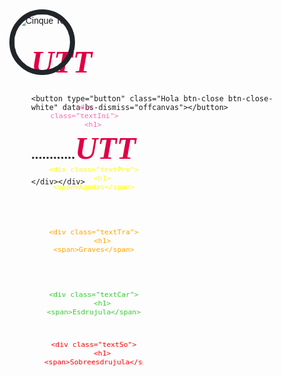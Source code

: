 <style>
  /* Menu */






* {box-sizing: border-box}


/* Style tab links */
.tablink .ButtonPro{
  background-color: #555;
  color: white;
  float: left;
  border: none;
  outline: none;
  cursor: pointer;
  padding: 14px 16px;
  font-size: 17px;
  width: 25%;
}

.tablink .ButtonPro:hover {
  background-color: #777;
}

/* Style the tab content (and add height:100% for full page content) */
.tabcontent {
  color: white;
  display: none;
  padding: 100px 20px;
  height: 100%;
}


#InicioPag {
  background-color: white;
  height: 100%;
}
#ProductoPag{
background: radial-gradient(circle at 100% 107%, #ff89cc 0%, #9cb8ec 30%, #00ffee 60%, #62c2fe 100%);
  height: 530%;

}
#TramitePag {
  background-color: white;
  height: 70%;
}

#CarritoPag {
 background-image: linear-gradient(to right, rgb(255, 174, 0), rgb(204, 0, 255));
    height: 900%;
}



body, html {

  margin: 0;
  font-family: Arial;
}












/* Barra */
/* Menu Barra */
.Menu{
 color: #df0044;
    position: absolute;
top: 20px; left: 1200px;
}


.Icono{
  border-radius: 90%;
    border: 8px #212529 solid;


      position: absolute;
top: 15px; left: 15px;

  }


.Punto{
    color: #212529;
  }


.PapeSub{

      position: absolute;
top: 32px; left: 23px;

  }


.P{

      position: absolute;
top: 30px; left: 140px;

  }










/* Button Menu */
.MenuB {
  width: 150px;
  height: 50px;
  border-radius: 5px;
  border: none;
  transition: all 0.5s ease-in-out;
  font-size: 20px;
  font-family: Verdana, Geneva, Tahoma, sans-serif;
  font-weight: 600;
  display: flex;
  align-items: center;
  background: #df0044;
  color: #f5f5f5; 
    cursor: pointer;
}

.MenuB:hover {
  box-shadow: 0 0 20px 0px #2e2e2e3a;
}

.MenuB .iconMenu {
  position: absolute;
  height: 40px;
  width: 70px;
  display: flex;
  justify-content: center;
  align-items: center;
  transition: all 0.5s;
}

.MenuB .textM {
  transform: translateX(55px);
}

.MenuB:hover .iconMenu {
  width: 175px;
}

.MenuB:hover .textM {
  transition: all 0.5s;
  opacity: 0;
}

.MenuB:focus {
  outline: none;
}

.MenuB:active .iconMenu {
  transform: scale(0.85);
}







/* Botones dentro del menu */

/* Boton Inicio */
.BuIni{

      position: absolute;
top: 150px; left: 65px;

  }




.ButtonIni {
  width: 140px;
  height: 56px;
  overflow: hidden;
  border: none;
  color: hotpink;
  background: none;
  position: relative;
  padding-bottom: 2em;
      cursor: pointer;
}

.ButtonIni > div,.ButtonIni > svg {
  position: absolute;
  width: 100%;
  height: 100%;
  display: flex;
}

.ButtonIni:before {
  content: "";
  position: absolute;
  height: 2px;
  bottom: 0;
  left: 0;
  width: 100%;
  transform: scaleX(0);
  transform-origin: bottom right;
  background: currentColor;
  transition: transform 0.25s ease-out;
}

.ButtonIni:hover:before {
  transform: scaleX(1);
  transform-origin: bottom left;
}

.ButtonIni .cloneIni > *,.ButtonIni .textIni > * {
  opacity: 1;
  font-size: 1.3rem;
  transition: 0.2s;
  margin-left: 4px;
}

.ButtonIni .cloneIni > * {
  transform: translateY(60px);
}

.ButtonIni:hover .cloneIni > * {
  opacity: 1;
  transform: translateY(0px);
  transition: all 0.2s cubic-bezier(0.215, 0.61, 0.355, 1) 0s;
}

.ButtonIni:hover .textIni > * {
  opacity: 1;
  transform: translateY(-60px);
  transition: all 0.2s cubic-bezier(0.215, 0.61, 0.355, 1) 0s;
}

.ButtonIni:hover .cloneIni > :nth-child(1) {
  transition-delay: 0.15s;
}

.ButtonIni:hover .cloneIni > :nth-child(2) {
  transition-delay: 0.2s;
}

.ButtonIni:hover .cloneIni > :nth-child(3) {
  transition-delay: 0.25s;
}

.ButtonIni:hover .cloneIni > :nth-child(4) {
  transition-delay: 0.3s;
}
/* icon style and hover */
.ButtonIni svg {
  width: 20px;
  right: 0;
  top: 50%;
  transform: translateY(-50%) rotate(-90deg);
  transition: 0.2s ease-out;
}

.ButtonIni:hover svg {
  transform: translateY(-50%) rotate(-50deg);
}







/* Boton Producto */
  .BuPro{

      position: absolute;
top: 250px; left: 65px;

  }


.ButtonPro {
  width: 170px;
  height: 56px;
  overflow: hidden;
  border: none;
  color: yellow;
  background: none;
  position: relative;
  padding-bottom: 2em;
      cursor: pointer;
}

.ButtonPro > div,.ButtonPro > svg {
  position: absolute;
  width: 100%;
  height: 100%;
  display: flex;
}

.ButtonPro:before {
  content: "";
  position: absolute;
  height: 2px;
  bottom: 0;
  left: 0;
  width: 100%;
  transform: scaleX(0);
  transform-origin: bottom right;
  background: currentColor;
  transition: transform 0.25s ease-out;
}

.ButtonPro:hover:before {
  transform: scaleX(1);
  transform-origin: bottom left;
}

.ButtonPro .clonePro > *,.ButtonPro .textPro > * {
  opacity: 1;
  font-size: 1.3rem;
  transition: 0.2s;
  margin-left: 4px;
}

.ButtonPro .clonePro > * {
  transform: translateY(60px);
}

.ButtonPro:hover .clonePro > * {
  opacity: 1;
  transform: translateY(0px);
  transition: all 0.2s cubic-bezier(0.215, 0.61, 0.355, 1) 0s;
}

.ButtonPro:hover .textPro > * {
  opacity: 1;
  transform: translateY(-60px);
  transition: all 0.2s cubic-bezier(0.215, 0.61, 0.355, 1) 0s;
}

.ButtonPro:hover .clonePro > :nth-child(1) {
  transition-delay: 0.15s;
}

.ButtonPro:hover .clonePro > :nth-child(2) {
  transition-delay: 0.2s;
}

.ButtonPro:hover .clonePro > :nth-child(3) {
  transition-delay: 0.25s;
}

.ButtonPro:hover .clonePro > :nth-child(4) {
  transition-delay: 0.3s;
}
/* icon style and hover */
.ButtonPro svg {
  width: 20px;
  right: 0;
  top: 50%;
  transform: translateY(-50%) rotate(-90deg);
  transition: 0.2s ease-out;
}

.ButtonPro:hover svg {
  transform: translateY(-50%) rotate(-50deg);
}










/* Boton Tramites */

  .BuTra{

      position: absolute;
top: 350px; left: 65px;

  }



  .ButtonTra {
  width: 170px;
  height: 56px;
  overflow: hidden;
  border: none;
  color: orange;
  background: none;
  position: relative;
  padding-bottom: 2em;
      cursor: pointer;
}

.ButtonTra > div,.ButtonTra > svg {
  position: absolute;
  width: 100%;
  height: 100%;
  display: flex;
}

.ButtonTra:before {
  content: "";
  position: absolute;
  height: 2px;
  bottom: 0;
  left: 0;
  width: 100%;
  transform: scaleX(0);
  transform-origin: bottom right;
  background: currentColor;
  transition: transform 0.25s ease-out;
}

.ButtonTra:hover:before {
  transform: scaleX(1);
  transform-origin: bottom left;
}

.ButtonTra .cloneTra > *,.ButtonTra .textTra > * {
  opacity: 1;
  font-size: 1.3rem;
  transition: 0.2s;
  margin-left: 4px;
}

.ButtonTra .cloneTra > * {
  transform: translateY(60px);
}

.ButtonTra:hover .cloneTra > * {
  opacity: 1;
  transform: translateY(0px);
  transition: all 0.2s cubic-bezier(0.215, 0.61, 0.355, 1) 0s;
}

.ButtonTra:hover .textTra > * {
  opacity: 1;
  transform: translateY(-60px);
  transition: all 0.2s cubic-bezier(0.215, 0.61, 0.355, 1) 0s;
}

.ButtonTra:hover .cloneTra > :nth-child(1) {
  transition-delay: 0.15s;
}

.ButtonTra:hover .cloneTra > :nth-child(2) {
  transition-delay: 0.2s;
}

.ButtonTra:hover .cloneTra > :nth-child(3) {
  transition-delay: 0.25s;
}

.ButtonTra:hover .cloneTra > :nth-child(4) {
  transition-delay: 0.3s;
}
/* icon style and hover */
.ButtonTra svg {
  width: 20px;
  right: 0;
  top: 50%;
  transform: translateY(-50%) rotate(-90deg);
  transition: 0.2s ease-out;
}

.ButtonTra:hover svg {
  transform: translateY(-50%) rotate(-50deg);
}










/* Boton Carrito */


  .BuCar{

      position: absolute;
top: 450px; left: 65px;

  }


  .ButtonCar {
  width: 170px;
  height: 56px;
  overflow: hidden;
  border: none;
  color: limegreen;
  background: none;
  position: relative;
  padding-bottom: 2em;
      cursor: pointer;
}

.ButtonCar > div,.ButtonCar > svg {
  position: absolute;
  width: 100%;
  height: 100%;
  display: flex;
}

.ButtonCar:before {
  content: "";
  position: absolute;
  height: 2px;
  bottom: 0;
  left: 0;
  width: 100%;
  transform: scaleX(0);
  transform-origin: bottom right;
  background: currentColor;
  transition: transform 0.25s ease-out;
}

.ButtonCar:hover:before {
  transform: scaleX(1);
  transform-origin: bottom left;
}

.ButtonCar .cloneCar > *,.ButtonCar .textCar > * {
  opacity: 1;
  font-size: 1.3rem;
  transition: 0.2s;
  margin-left: 4px;
}

.ButtonCar .cloneCar > * {
  transform: translateY(60px);
}

.ButtonCar:hover .cloneCar > * {
  opacity: 1;
  transform: translateY(0px);
  transition: all 0.2s cubic-bezier(0.215, 0.61, 0.355, 1) 0s;
}

.ButtonCar:hover .textCar > * {
  opacity: 1;
  transform: translateY(-60px);
  transition: all 0.2s cubic-bezier(0.215, 0.61, 0.355, 1) 0s;
}

.ButtonCar:hover .cloneCar > :nth-child(1) {
  transition-delay: 0.15s;
}

.ButtonCar:hover .cloneCar > :nth-child(2) {
  transition-delay: 0.2s;
}

.ButtonCar:hover .cloneCar > :nth-child(3) {
  transition-delay: 0.25s;
}

.ButtonCar:hover .cloneCar > :nth-child(4) {
  transition-delay: 0.3s;
}
/* icon style and hover */
.ButtonCar svg {
  width: 20px;
  right: 0;
  top: 50%;
  transform: translateY(-50%) rotate(-90deg);
  transition: 0.2s ease-out;
}

.ButtonCar:hover svg {
  transform: translateY(-50%) rotate(-50deg);
}


















/* Boton sobreesdrujula */


  .BuSobre{

      position: absolute;
top: 530px; left: 65px;

  }


  .ButtonSo {
  width: 170px;
  height: 56px;
  overflow: hidden;
  border: none;
  color: red;
  background: none;
  position: relative;
  padding-bottom: 2em;
      cursor: pointer;
}

.ButtonSo > div,.ButtonSo > svg {
  position: absolute;
  width: 100%;
  height: 100%;
  display: flex;
}

.ButtonSo:before {
  content: "";
  position: absolute;
  height: 2px;
  bottom: 0;
  left: 0;
  width: 100%;
  transform: scaleX(0);
  transform-origin: bottom right;
  background: currentColor;
  transition: transform 0.25s ease-out;
}

.ButtonSo:hover:before {
  transform: scaleX(1);
  transform-origin: bottom left;
}

.ButtonSo .cloneSo > *,.ButtonSo .textSo > * {
  opacity: 1;
  font-size: 1.3rem;
  transition: 0.2s;
  margin-left: 4px;
}

.ButtonSo .cloneSo > * {
  transform: translateY(60px);
}

.ButtonSo:hover .cloneSo > * {
  opacity: 1;
  transform: translateY(0px);
  transition: all 0.2s cubic-bezier(0.215, 0.61, 0.355, 1) 0s;
}

.ButtonSo:hover .textSo > * {
  opacity: 1;
  transform: translateY(-60px);
  transition: all 0.2s cubic-bezier(0.215, 0.61, 0.355, 1) 0s;
}

.ButtonSo:hover .cloneSo > :nth-child(1) {
  transition-delay: 0.15s;
}

.ButtonSo:hover .cloneSo > :nth-child(2) {
  transition-delay: 0.2s;
}

.ButtonSo:hover .cloneSo > :nth-child(3) {
  transition-delay: 0.25s;
}

.ButtonSo:hover .cloneSo > :nth-child(4) {
  transition-delay: 0.3s;
}
/* icon style and hover */
.ButtonSo svg {
  width: 20px;
  right: 0;
  top: 50%;
  transform: translateY(-50%) rotate(-90deg);
  transition: 0.2s ease-out;
}

.ButtonSo:hover svg {
  transform: translateY(-50%) rotate(-50deg);
}












/* Pagina de inicio fondo principal */
.container {
  position: relative;
  font-family: Arial;

}

.text-block {

      position: absolute;
  bottom: 20px;
  right: 150px;
  background-color: black;
  color: white;
  padding-left: 20px;
  padding-right: 20px;
    border-radius: 10%;
}













/* Pagina de inicio abajo del fondo */
.Recep {
  font-family: Arial, Helvetica, sans-serif;
  margin: 0;

}

.Recep {
  box-sizing: border-box;

}



.column21 {
  float: left;
  width: 22.3%;
  margin-bottom: 46px;
  padding: -40 -50px;

}

.card21 {
  box-shadow: 0 24px 48px 0 rgba(0, 0, 0, 0.2);
  margin: 8px;
}

.about-section21 {
  padding: 8px;
  text-align: center;
  background-color: grey;
  color: white;
}

.container21 {
  padding: 10 16px;


}

.container21::after, .row21::after {
  content: "";
  clear: both;
  display: table;

}


@media screen and (max-width: 700px) {
  .column21 {
    width: 500%;
    display: block;


  }
}













.IMG{
  border-radius: 1%;

  }












/* Pagina de inicio Google Maps */
.Recep {
  font-family: Arial, Helvetica, sans-serif;
  margin: 0;

}

.Recep {
  box-sizing: border-box;
}



.column210 {
  float: left;
  width: 97%;
  margin-bottom: 16px;
  padding: 0 0px;

}

.card210 {
  box-shadow: 0 14px 18px 0 rgba(0, 0, 0, 0.2);
  margin: 8px;
}

.about-section210 {
  padding: 50px;
  text-align: center;
  background-color: grey;
  color: white;
}

.container210 {
  padding: 0 16px;
}

.container210::after, .row210::after {
  content: "";
  clear: both;
  display: table;
}


@media screen and (max-width: 950px) {
  .column210 {
    width: 100%;
    display: block;

  }
}





















/* Producto Lapiz 1 Ticonderoga*/

.Lapiz1 {
  overflow: hidden;
  object-fit: cover;
  border-radius: 1rem;
  max-width: 300px;
  background-color: #fff;
  color: #212121;

      float: left;

margin: .3em;
  margin-left: 1em;


}








.image1 {
  height: 15rem;

  
  width: 100%;
  object-fit: cover;
  background-color: rgb(204, 0, 255);
  background-image: linear-gradient(to right, rgb(255, 174, 0), rgb(204, 0, 255));
}

.content1 {
  padding: .5rem;
  text-align: center;
  cursor: pointer;
}

.text-1 {
  font-size: .875rem;
  line-height: 0.25rem;
  font-weight: 600;
  letter-spacing: 0.3em;
  text-transform: uppercase;
}

.text-2 {
  margin-top: 1rem;
  font-weight: 900;
  text-transform: uppercase;
}

.text-2 span:first-child {
  font-size: 2.25rem;
  line-height: 2.5rem;
  font-weight: 900;
}

.text-2 span:last-child {
  margin-top: 0.5rem;
  display: block;
  font-size: 0.875rem;
  line-height: 1.25rem;
}

.action1 {

  margin-top: 1rem;
  display: inline-block;
  width: 100%;
  background-color: rgb(0, 0, 0);
  padding-top: 1rem;
  padding-bottom: 1rem;
  border-radius: 110px;
  font-size: .875rem;
  line-height: 1.25rem;
  font-weight: 200;
  letter-spacing: .1em;
  text-transform: uppercase;
  color: rgba(275, 255, 255, 1);
  text-decoration: none;
}

.date1 {
  margin-top: 1rem;
  font-size: 0.75rem;
  line-height: 1rem;
  font-weight: 500;
  text-transform: uppercase;
  color: rgba(156, 163, 175, 1);
}

















/* Carrito Cescripcion*/
.cardDes {
  overflow: hidden;
  border-radius: 0.5rem;
  max-width: 9000px;
  background-color: white;
  color: black;
    padding: 1rem;
}

/* Producto Lapiz 1 Ticonderoga Carrito*/
.card001 {
  overflow: hidden;
  border-radius: 0.5rem;
  max-width: 9000px;
  background-color: white;
  color: black;
    padding: 0rem;

}


  
  






  /* Buscador de la pagina productos*/

  .input[type=text] {

  background-color: #fff;
  color: #242424;
  padding: .20rem 5.5rem;

  border-radius: 4px;
  outline: none;
  border: none;
  box-shadow: 0px 10px 20px -18px blue;
  border-bottom: 3px solid #0d14e9;

}




  /*  Input Lapiz 7 pesos*/

.input1 {
  cursor: pointer;
}

.input1 input {
  display: none;
}

.input1 svg {
  overflow: visible;
}

.path {
  fill: none;
  stroke: hotpink;
  stroke-width: 6;
  stroke-linecap: round;
  stroke-linejoin: round;
  transition: stroke-dasharray 0.5s ease, stroke-dashoffset 0.5s ease;
  stroke-dasharray: 241 9999999;
  stroke-dashoffset: 0;
}

.input1 input:checked ~ svg .path {
  stroke-dasharray: 70.5096664428711 9999999;
  stroke-dashoffset: -262.2723388671875;
}





  /*  Borrar1*/

  .Borrar1 {
  width: 50px;
  height: 50px;
  border-radius: 50%;
  background-color: rgb(20, 20, 20);
  border: none;
  font-weight: 600;
  display: flex;
  align-items: center;
  justify-content: center;
  box-shadow: 0px 0px 20px rgba(0, 0, 0, 0.164);
  cursor: pointer;
  transition-duration: .3s;
  overflow: hidden;
  position: relative;
}

.svgIcon {
  width: 12px;
  transition-duration: .3s;
}

.svgIcon path {
  fill: white;
}

.Borrar1:hover {
  transition-duration: .3s;
  background-color: rgb(255, 69, 69);
  align-items: center;
}















/* Tramites*/


.cardTra {
  overflow: hidden;
  border-radius: 0.5rem;
      border: 5px black solid;
  max-width: 9000px;
  background-color: limegreen;
  color: limegreen;
    padding: 2rem;
}


.TexC {

  color: white;

}






.cardTra2 {
  overflow: hidden;
  border-radius: 0.5rem;
      border: 5px black solid;
  max-width: 9000px;
  background-color: orangered;
  color: orangered;
    padding: 2rem;
}


.TexR2 {

  color: white;

}














/* Pagina tramites */
.Tra {
  color: white;
  display: none;
  padding: 100px 20px;
  height: 100%;
}




/* Menu */






/* Pagina tramites */
#Curp {background-color: green;
    height: 250%;
      font-family: Arial;
        border-radius: 2%;

}

#Rfc {background-color: #16C0CD;
    height: 250%;
      font-family: Arial;
        border-radius: 2%;
}


#Acta {background-color: #C83636;
    height: 200%;
      font-family: Arial;
        border-radius: 2%;
}



/* Mbutton Curp */
.ir1 {
 padding: 15px 25px;
 border: unset;
 border-radius: 15px;
 color: #212121;
 z-index: 1;
 background: white;
 position: relative;
 font-weight: 1000;
 font-size: 17px;
 -webkit-box-shadow: 4px 8px 19px -3px rgba(0,0,0,0.27);
 box-shadow: 4px 8px 19px -3px rgba(0,0,0,0.27);
 transition: all 250ms;
 overflow: hidden;
  cursor: pointer;
}

.ir1::before {
 content: "";
 position: absolute;
 top: 0;
 left: 0;
 height: 100%;
 width: 0;
 border-radius: 15px;
 background-color: green;
 z-index: -1;
 -webkit-box-shadow: 4px 8px 19px -3px rgba(0,0,0,0.27);
 box-shadow: 4px 8px 19px -3px rgba(0,0,0,0.27);
 transition: all 250ms
}

.ir1:hover {
 color: #e8e8e8;
}

.ir1:hover::before {
 width: 100%;
}




/* button rfc*/
.ir2 {
 padding: 15px 25px;
 border: unset;
 border-radius: 15px;
 color: #212121;
 z-index: 1;
 background: white;
 position: relative;
 font-weight: 1000;
 font-size: 17px;
 -webkit-box-shadow: 4px 8px 19px -3px rgba(0,0,0,0.27);
 box-shadow: 4px 8px 19px -3px rgba(0,0,0,0.27);
 transition: all 250ms;
 overflow: hidden;
  cursor: pointer;
}

.ir2::before {
 content: "";
 position: absolute;
 top: 0;
 left: 0;
 height: 100%;
 width: 0;
 border-radius: 15px;
 background-color: blue;
 z-index: -1;
 -webkit-box-shadow: 4px 8px 19px -3px rgba(0,0,0,0.27);
 box-shadow: 4px 8px 19px -3px rgba(0,0,0,0.27);
 transition: all 250ms
}

.ir2:hover {
 color: #e8e8e8;
}

.ir2:hover::before {
 width: 100%;
}




/* Button acta de nacimiento */
.ir3 {
 padding: 15px 25px;
 border: unset;
 border-radius: 15px;
 color: #212121;
 z-index: 1;
 background: white;
 position: relative;
 font-weight: 1000;
 font-size: 17px;
 -webkit-box-shadow: 4px 8px 19px -3px rgba(0,0,0,0.27);
 box-shadow: 4px 8px 19px -3px rgba(0,0,0,0.27);
 transition: all 250ms;
 overflow: hidden;
  cursor: pointer;
}

.ir3::before {
 content: "";
 position: absolute;
 top: 0;
 left: 0;
 height: 100%;
 width: 0;
 border-radius: 15px;
 background-color: darkred;
 z-index: -1;
 -webkit-box-shadow: 4px 8px 19px -3px rgba(0,0,0,0.27);
 box-shadow: 4px 8px 19px -3px rgba(0,0,0,0.27);
 transition: all 250ms
}

.ir3:hover {
 color: #e8e8e8;
}

.ir3:hover::before {
 width: 100%;
}






/* Tramites pagina CURP*/


.CNombre {
  --input-focus: #2d8cf0;
  --font-color: #323232;
  --font-color-sub: #666;
  --bg-color: #fff;
  --main-color: #323232;
  width: 200px;
  height: 40px;
  border-radius: 5px;
  border: 2px solid var(--main-color);
  background-color: var(--bg-color);
  box-shadow: 4px 4px var(--main-color);
  font-size: 15px;
  font-weight: 600;
  color: var(--font-color);
  padding: 5px 10px;
  outline: none;
}

.CNombre::placeholder {
  color: var(--font-color-sub);
  opacity: 0.8;
}

.CNombre:focus {
  border: 2px solid var(--input-focus);
}






.Gobierno{
  border-radius: 10%;



      position: absolute;
top: 250px; left: 1170px;

  }








/* Pagar Tramites Curp*/

.PagarCurp {
 padding: 15px 25px;
 border: unset;
 border-radius: 15px;
 color: #212121;
 z-index: 1;
 background: #e8e8e8;
 position: relative;
 font-weight: 1000;
 font-size: 17px;
 -webkit-box-shadow: 4px 8px 19px -3px rgba(0,0,0,0.27);
 box-shadow: 4px 8px 19px -3px rgba(0,0,0,0.27);
 transition: all 250ms;
 overflow: hidden;
   cursor: pointer;
}

.PagarCurp::before {
 content: "";
 position: absolute;
 top: 0;
 left: 0;
 height: 100%;
 width: 0;
 border-radius: 15px;
 background-color: #212121;
 z-index: -1;
 -webkit-box-shadow: 4px 8px 19px -3px rgba(0,0,0,0.27);
 box-shadow: 4px 8px 19px -3px rgba(0,0,0,0.27);
 transition: all 250ms
}

.PagarCurp:hover {
 color: #e8e8e8;
}

.PagarCurp:hover::before {
 width: 100%;
}




/* Tabla de la pagina producto inferior*/
.cardDesP {
  overflow: hidden;
  border-radius: 0.5rem;
  max-width: 500px;
  background-color: hotpink;

    padding: 1rem;
}

/* Lo borre por accidente*/

.cardDesP2 {
  overflow: hidden;
  border-radius: 0.5rem;
    border: 2px hotpink solid;

  max-width: 9000px;
  background-color: white;
  color: black;
    padding: 1rem;
}



/* PagInicio Califica la pagina*/

.calif {

  padding: 1rem;
  background-color: #fff;
  max-width: 1020px;
  border-radius: 20px;
  box-shadow: 10px 10px #323232;
  border: 3px solid #323232;
     
}




.rating:not(:checked) > input {

  position: absolute;
  appearance: none;


}

.rating:not(:checked) > label {

  float: right;
  cursor: pointer;
  font-size: 30px;
  color: #666;

}

.rating:not(:checked) > label:before {

  content: '★';

}

.rating > input:checked + label:hover,
.rating > input:checked + label:hover ~ label,
.rating > input:checked ~ label:hover,
.rating > input:checked ~ label:hover ~ label,
.rating > label:hover ~ input:checked ~ label {
  color: #e58e09;


}

.rating:not(:checked) > label:hover,
.rating:not(:checked) > label:hover ~ label {
  color: #ff9e0b;

}

.rating > input:checked ~ label {
  color: #ffa723;

}








.social-links,.flex-center {
  display: flex;
  justify-content: center;
  align-items: center;
}

.social-btn {
  cursor: pointer;
  height: 50px;
  width: 50px;
  font-family: 'Titillium Web', sans-serif;
  color: #333;
  border-radius: 10px;
  box-shadow: 0px 10px 10px rgba(0,0,0,0.1);
  background: white;
  margin: 5px;
  transition: 0.3s;
  justify-content: center;
}

.social-btn svg {
  height: 24px;
  width: 24px;
}

.social-btn span {
  width: 0px;
  overflow: hidden;
  transition: 0.3s;
  text-align: center;
  margin-left: 5px;
}

.social-btn:hover {
  width: 300px;
  border-radius: 5px;
}

.social-btn:hover span {
  padding: 2px;
  width: 260px;
}

#Facebook svg {
  fill: #3b5999;
}

#Gmail svg {
  fill: #dd4b39;
}

#Wassap {
  fill: #00ff00;
}












  /* Pagina productos  */


.Prod {
  /* color used to softly clip top and bottom of the .words container */
--bg-color:white;
  background-color: var(--bg-color);
  padding: -20rem -5rem;
  border-radius: 1.25rem;
}
.loader {
  color: rgb(124, 124, 124);
  font-family: "Poppins", sans-serif;
  font-weight: 500;
  font-size: 25px;
  -webkit-box-sizing: content-box;
  box-sizing: content-box;
  height: 50px;
  padding: 10px 10px;
  display: -webkit-box;
  display: -ms-flexbox;
  display: flex;
  border-radius: 8px;
}

.words {
  overflow: hidden;
  position: relative;
}
.words::after {
  content: "";
  position: absolute;
  inset: 8;
  background: linear-gradient(
    var(--bg-color) 5%,
    transparent 20%,
    transparent 70%,
    var(--bg-color) 90%
  );
  z-index: 100;
}

.word {
  display: block;
  height: 100%;
  padding-left: 8px;

  animation: spin_4991 10s infinite;
}

@keyframes spin_4991 {
  15% {
    -webkit-transform: translateY(-102%);
    transform: translateY(-102%);
  }

  25% {
    -webkit-transform: translateY(-100%);
    transform: translateY(-100%);
  }

  35% {
    -webkit-transform: translateY(-202%);
    transform: translateY(-202%);
  }

  50% {
    -webkit-transform: translateY(-200%);
    transform: translateY(-200%);
  }

  60% {
    -webkit-transform: translateY(-302%);
    transform: translateY(-302%);
  }

  75% {
    -webkit-transform: translateY(-300%);
    transform: translateY(-300%);
  }

  85% {
    -webkit-transform: translateY(-402%);
    transform: translateY(-402%);
  }



  100% {
    -webkit-transform: translateY(-400%);
    transform: translateY(-400%);
  }
}




  /* Pagina carrito Input cantidad  */

  .inputCan {
  max-width: 190px;
  height: 44px;
  background-color: #05060f0a;
  border-radius: .5rem;
  padding: 0 1rem;
  border: 2px solid transparent;
  font-size: 1rem;
  transition: border-color .3s cubic-bezier(.25,.01,.25,1) 0s, color .3s cubic-bezier(.25,.01,.25,1) 0s,background .2s cubic-bezier(.25,.01,.25,1) 0s;
}


  /* Pagina carrito bUTTON Pagar  */

  .cartBtn {

  width: 155px;
  height: 50px;
  border: none;
  border-radius: 0px;
  display: flex;
  align-items: center;
  justify-content: center;
  gap: 7px;
  color: white;
  font-weight: 500;
  position: relative;
  background-color: rgb(29, 29, 29);
  box-shadow: 0 20px 30px -7px rgba(27, 27, 27, 0.219);
  transition: all 0.3s ease-in-out;
  cursor: pointer;
  overflow: hidden;
}

.cart {
  z-index: 2;
}

.cartBtn:active {
  transform: scale(0.96);
}

.product {
  position: absolute;
  width: 12px;
  border-radius: 3px;
  content: "";
  left: 50px;
  bottom: 23px;
  opacity: 0;
  z-index: 1;
  fill: rgb(211, 211, 211);
}

.cartBtn:hover .product {
  animation: slide-in-top 1.2s cubic-bezier(0.250, 0.460, 0.450, 0.940) both;
}

@keyframes slide-in-top {
  0% {
    transform: translateY(-30px);
    opacity: 1;
  }

  100% {
    transform: translateY(0) rotate(-90deg);
    opacity: 1;
  }
}

.cartBtn:hover .cart {
  animation: slide-in-left 1s cubic-bezier(0.250, 0.460, 0.450, 0.940) both;
}

@keyframes slide-in-left {
  0% {
    transform: translateX(-10px);
    opacity: 0;
  }

  100% {
    transform: translateX(0);
    opacity: 1;
  }
}






  /* Pagina carrito INPUT pagar   */

  .input-container {
  position: relative;
  margin: 20px;
}

label {
  display: block;
  margin-bottom: 5px;
  color: #333;
}

.input[type="text"] {
  padding: 10px;
  font-size: 16px;
  border: none;
  border-radius: 4px;
  background-color: #f1f1f1;
  color: #333;
  width: 300px;
  outline: none;
}

.underline {
  position: absolute;
  bottom: 0;
  left: 0;
  width: 0;
  height: 1px;
  background-color: #4158D0;
  background-image: linear-gradient(43deg, #4158D0 0%, #C850C0 10%, #FFCC70 100%);
  transition: width 0.3s;
}

.input[type="text"]:focus + .underline {
  width: 47%;
}

@keyframes floating-label {
  0% {
    transform: translateY(0);
    opacity: 1;
  }

  100% {
    transform: translateY(-25px);
    opacity: 0;
  }
}

.input[type="text"]:placeholder-shown + label {
  position: absolute;
  top: 50%;
  left: 10px;
  transform: translateY(-50%);
  font-size: 14px;
  color: #777;
  pointer-events: none;
  transition: transform 0.3s, font-size 0.3s, color 0.3s;
}

.input[type="text"]:focus:not(:placeholder-shown) + label {
  transform: translateY(-25px);
  font-size: 12px;
  background-color: #4158D0;
  background-image: linear-gradient(43deg, #4158D0 0%, #C850C0 46%, #FFCC70 100%);
  animation: floating-label 0.3s forwards;
}







  /* Pagina carrito INPUT Number   */
label {
  display: block;
  margin-bottom: 5px;
  color: #333;
}

.input[type="number"] {
  padding: 10px;
  font-size: 16px;
  border: none;
  border-radius: 4px;
  background-color: #f1f1f1;
  color: #333;
  width: 300px;
  outline: none;
}

.underline {
  position: absolute;
  bottom: 0;
  left: 0;
  width: 0;
  height: 1px;
  background-color: #4158D0;
  background-image: linear-gradient(43deg, #4158D0 0%, #C850C0 10%, #FFCC70 100%);
  transition: width 0.3s;
}

.input[type="number"]:focus + .underline {
  width: 47%;
}

@keyframes floating-label {
  0% {
    transform: translateY(0);
    opacity: 1;
  }

  100% {
    transform: translateY(-25px);
    opacity: 0;
  }
}

.input[type="number"]:placeholder-shown + label {
  position: absolute;
  top: 50%;
  left: 10px;
  transform: translateY(-50%);
  font-size: 14px;
  color: #777;
  pointer-events: none;
  transition: transform 0.3s, font-size 0.3s, color 0.3s;
}

.input[type="number"]:focus:not(:placeholder-shown) + label {
  transform: translateY(-25px);
  font-size: 12px;
  background-color: #4158D0;
  background-image: linear-gradient(43deg, #4158D0 0%, #C850C0 46%, #FFCC70 100%);
  animation: floating-label 0.3s forwards;
}






  /* Pagina carrito INPUT tel   */
label {
  display: block;
  margin-bottom: 5px;
  color: #333;
}

.input[type="tel"] {
  padding: 10px;
  font-size: 16px;
  border: none;
  border-radius: 4px;
  background-color: #f1f1f1;
  color: #333;
  width: 300px;
  outline: none;
}

.underline {
  position: absolute;
  bottom: 0;
  left: 0;
  width: 0;
  height: 1px;
  background-color: #4158D0;
  background-image: linear-gradient(43deg, #4158D0 0%, #C850C0 10%, #FFCC70 100%);
  transition: width 0.3s;
}

.input[type="tel"]:focus + .underline {
  width: 47%;
}

@keyframes floating-label {
  0% {
    transform: translateY(0);
    opacity: 1;
  }

  100% {
    transform: translateY(-25px);
    opacity: 0;
  }
}

.input[type="tel"]:placeholder-shown + label {
  position: absolute;
  top: 50%;
  left: 10px;
  transform: translateY(-50%);
  font-size: 14px;
  color: #777;
  pointer-events: none;
  transition: transform 0.3s, font-size 0.3s, color 0.3s;
}

.input[type="tel"]:focus:not(:placeholder-shown) + label {
  transform: translateY(-25px);
  font-size: 12px;
  background-color: #4158D0;
  background-image: linear-gradient(43deg, #4158D0 0%, #C850C0 46%, #FFCC70 100%);
  animation: floating-label 0.3s forwards;
}




  /* Pagina carrito INPUT email   */
label {
  display: block;
  margin-bottom: 5px;
  color: #333;
}

.input[type="email"] {
  padding: 10px;
  font-size: 16px;
  border: none;
  border-radius: 4px;
  background-color: #f1f1f1;
  color: #333;
  width: 300px;
  outline: none;
}

.underline {
  position: absolute;
  bottom: 0;
  left: 0;
  width: 0;
  height: 1px;
  background-color: #4158D0;
  background-image: linear-gradient(43deg, #4158D0 0%, #C850C0 10%, #FFCC70 100%);
  transition: width 0.3s;
}

.input[type="email"]:focus + .underline {
  width: 47%;
}

@keyframes floating-label {
  0% {
    transform: translateY(0);
    opacity: 1;
  }

  100% {
    transform: translateY(-25px);
    opacity: 0;
  }
}

.input[type="email"]:placeholder-shown + label {
  position: absolute;
  top: 50%;
  left: 10px;
  transform: translateY(-50%);
  font-size: 14px;
  color: #777;
  pointer-events: none;
  transition: transform 0.3s, font-size 0.3s, color 0.3s;
}

.input[type="email"]:focus:not(:placeholder-shown) + label {
  transform: translateY(-25px);
  font-size: 12px;
  background-color: #4158D0;
  background-image: linear-gradient(43deg, #4158D0 0%, #C850C0 46%, #FFCC70 100%);
  animation: floating-label 0.3s forwards;
}


















  /* Pagina inicio comentario  */
label {
  display: block;
  margin-bottom: 5px;
  color: #333;
}
.input2[type="text"] {
  padding: 10px;
  font-size: 16px;
  border: none;
  border-radius: 4px;
  background-color: #f1f1f1;
  color: #333;
  width: 800px;
  outline: none;
}

.underline2 {
  position: absolute;
  bottom: 0;
  left: 0;
  width: 0;
  height: 1px;
  background-color: #4158D0;
  background-image: linear-gradient(63deg, #4158D0 0%, #C850C0 50%, #FFCC70 100%);
  transition: width 0.3s;
}

.input2[type="text"]:focus + .underline2 {
  width: 97%;
}

@keyframes floating-label {
  0% {
    transform: translateY(0);
    opacity: 1;
  }

  100% {
    transform: translateY(-25px);
    opacity: 0;
  }
}

.input2[type="text"]:placeholder-shown + label {
  position: absolute;
  top: 50%;
  left: 10px;
  transform: translateY(-50%);
  font-size: 14px;
  color: #777;
  pointer-events: none;
  transition: transform 0.3s, font-size 0.3s, color 0.3s;
}

.input2[type="text"]:focus:not(:placeholder-shown) + label {
  transform: translateY(-25px);
  font-size: 12px;
  background-color: #4158D0;
  background-image: linear-gradient(43deg, #4158D0 0%, #C850C0 46%, #FFCC70 100%);
  animation: floating-label 0.3s forwards;
}











.comen {

  width: 1500px;
  height: 300px;

  padding: 1rem;
  background: white;
  max-width: 1340px;
  border-radius: 10px;
  box-shadow: 10px 10px #323232;
  border: 3px solid #323232;
}




.ReglasOrtograficas {
    color: #df0044;
        font-family: 'Montserrat';font-size: 50px;


  font-style: italic;
}


.ReglasOrtograficas2 {
    color: #df0044;
        font-family: 'Montserrat';


  font-style: italic;
}





/* Tabla  */

.AutoIn {
  overflow: hidden;
  border-radius: 0.5rem;
  max-width: 300px;
  background-color: #fff;
  color: #212121;
}

.image {
  height: 8rem;
  width: 100%;
  object-fit: cover;
  background-color: rgb(204, 0, 255);
  background-image: linear-gradient(to right, rgb(255, 174, 0), rgb(204, 0, 255));
}

.content {
  padding: 1rem;
  text-align: center;
}



.action {
  margin-top: 1rem;
  display: inline-block;
  width: 100%;
  background-color: rgb(0, 0, 0);
  padding-top: 1rem;
  padding-bottom: 1rem;
  border-radius: 4px;
  font-size: 0.875rem;
  line-height: 1.25rem;
  font-weight: 700;
  letter-spacing: 0.1em;
  text-transform: uppercase;
  color: rgba(255, 255, 255, 1);
  text-decoration: none;
}


/* Tabla  */

.LapizIn {
  overflow: hidden;
  border-radius: 0.5rem;
  max-width: 300px;
  background-color: #fff;
  color: #212121;
}

.image {
  height: 8rem;
  width: 100%;
  object-fit: cover;
  background-color: rgb(204, 0, 255);
  background-image: linear-gradient(to right, rgb(255, 174, 0), rgb(204, 0, 255));
}

.content {
  padding: 1rem;
  text-align: center;
}



.action {
  margin-top: 1rem;
  display: inline-block;
  width: 100%;
  background-color: rgb(0, 0, 0);
  padding-top: 1rem;
  padding-bottom: 1rem;
  border-radius: 4px;
  font-size: 0.875rem;
  line-height: 1.25rem;
  font-weight: 700;
  letter-spacing: 0.1em;
  text-transform: uppercase;
  color: rgba(255, 255, 255, 1);
  text-decoration: none;
}

/* Tabla  */



.AguilaIn {
  overflow: hidden;
  border-radius: 0.5rem;
  max-width: 300px;
  background-color: #fff;
  color: #212121;
}

.image {
  height: 8rem;
  width: 100%;
  object-fit: cover;
  background-color: rgb(204, 0, 255);
  background-image: linear-gradient(to right, rgb(255, 174, 0), rgb(204, 0, 255));
}

.content {
  padding: 1rem;
  text-align: center;
}



.action {
  margin-top: 1rem;
  display: inline-block;
  width: 100%;
  background-color: rgb(0, 0, 0);
  padding-top: 1rem;
  padding-bottom: 1rem;
  border-radius: 4px;
  font-size: 0.875rem;
  line-height: 1.25rem;
  font-weight: 700;
  letter-spacing: 0.1em;
  text-transform: uppercase;
  color: rgba(255, 255, 255, 1);
  text-decoration: none;
}


/* Tabla  */

/* From Uiverse.io by Yaya12085 */ 
.LeerIn {
  overflow: hidden;
  border-radius: 0.5rem;
  max-width: 300px;
  background-color: #fff;
  color: #212121;
}

.image {
  height: 8rem;
  width: 100%;
  object-fit: cover;
  background-color: rgb(204, 0, 255);
  background-image: linear-gradient(to right, rgb(255, 174, 0), rgb(204, 0, 255));
}

.content {
  padding: 1rem;
  text-align: center;
}



.action {
  margin-top: 1rem;
  display: inline-block;
  width: 100%;
  background-color: rgb(0, 0, 0);
  padding-top: 1rem;
  padding-bottom: 1rem;
  border-radius: 4px;
  font-size: 0.875rem;
  line-height: 1.25rem;
  font-weight: 700;
  letter-spacing: 0.1em;
  text-transform: uppercase;
  color: rgba(255, 255, 255, 1);
  text-decoration: none;
}




.TitAgu {
    color: Black;
        font-family: 'Montserrat';font-size: 70px;


  font-style: italic;
}

.InfAgu {
    color: Black;
        font-family: 'Montserrat';font-size: 30px;


  font-style: italic;
}


.EjeAgu {
    color: Black;
        font-family: 'Montserrat';font-size: 30px;

  text-indent: 50px;
  font-style: italic;
}















   .TitAgu {
   color: white;
        font-family: 'Montserrat';font-size: 50px;

  
  font-style: italic;
}
   .InfGra {
   color: white;
        font-family: 'Montserrat';font-size: 30px;


  font-style: italic;
}

   .EjemGra {
   color: White;
        font-family: 'Montserrat';font-size: 30px;

  text-indent: 50px;
  font-style: italic;
}



.PagGra{
  background-color: #030500;

}









.text-2 {
  margin-top: 1rem;
  font-weight: 900;
  text-transform: uppercase;
}

.text-2 span:first-child {
  font-size: 2.25rem;
  line-height: 2.5rem;
  font-weight: 900;
}

.text-2 span:last-child {
  margin-top: 0.5rem;
  display: block;
  font-size: 0.875rem;
  line-height: 1.25rem;
}


.mark1 { 
  background-color: yellow;
  color: black;
}


.PagEs { 
  background-color: #de0e56 ;
}


   .InIn {
   color: #df0044;
        font-family: 'Montserrat';font-size: 20px;

  text-indent: 50px;
  font-style: italic;
}





/* From Uiverse.io by Mike11jr */ 
.Inte {
 width: 330px;
 height: 50px;
 font-size: 1.1em;
 cursor: pointer;
 background-color: black;
 color: #fff;
 border: none;
 border-radius: 5px;
 transition: all .4s;
}

.Inte:hover {
 border-radius: 5px;
 transform: translateY(-10px);
 box-shadow: 0 7px 0 -2px #f85959,
  0 15px 0 -4px #39a2db,
  0 16px 10px -3px #39a2db;
}

.Inte:active {
 transition: all 0.2s;
 transform: translateY(-5px);
 box-shadow: 0 2px 0 -2px red,
  0 8px 0 -4px #39a2db,
  0 12px 10px -3px #39a2db;
}
  </style>
<div id="Integrantes" class="tabcontent">
  <br>
  <br>

<center><h1><FONT class="TitAgu">Integrantes del equipo 1</FONT></h1></center>
<br>
<center>
<table>

  <tbody id="myTable">
  <tr>





<td>


<!DOCTYPE html>
<html>
<head>
<link rel="stylesheet" href="https://cdnjs.cloudflare.com/ajax/libs/font-awesome/4.7.0/css/font-awesome.min.css">
<style>
.cardinal {
  box-shadow: 0 4px 8px 0 rgba(0, 0, 0, 0.2);
  max-width: 300px;
  margin: auto;
  text-align: center;
  font-family: arial;
}

.titlePro {
  color: grey;
  font-size: 18px;
}

.Con {
  border: none;
  outline: 0;
  display: inline-block;
  padding: 8px;
  color: white;
  background-color: #000;
  text-align: center;
  cursor: pointer;
  width: 100%;
  font-size: 18px;
}

a {
  text-decoration: none;
  font-size: 22px;
  color: black;
}

button:hover, a:hover {
  opacity: 0.7;
}
</style>
</head>
<body>

<div class="cardinal">
  <img src="https://i.pinimg.com/736x/e2/a8/00/e2a8006cdf31b9fd5d41fee67cdfbc80.jpg" alt="John" style="width:100%">
   <FONT COLOR="black"><h1>Casango</h1></FONT>
  <p class="titlePro">Programador</p>
  <p class="titlePro">Ing. Manufactura Aeronautica</p>
  <FONT COLOR="black"><p>UTT</p></FONT>
  <p><button class="Con">664-200-8313</button></p>
</div>

</body>
</html>



</td>






<td>


<!DOCTYPE html>
<html>
<head>
<link rel="stylesheet" href="https://cdnjs.cloudflare.com/ajax/libs/font-awesome/4.7.0/css/font-awesome.min.css">
<style>
.cardinal {
  box-shadow: 0 4px 8px 0 rgba(0, 0, 0, 0.2);
  max-width: 300px;
  margin: auto;
  text-align: center;
  font-family: arial;
}

.titlePro {
  color: grey;
  font-size: 18px;
}

.Con {
  border: none;
  outline: 0;
  display: inline-block;
  padding: 8px;
  color: white;
  background-color: #000;
  text-align: center;
  cursor: pointer;
  width: 100%;
  font-size: 18px;
}

a {
  text-decoration: none;
  font-size: 22px;
  color: black;
}

button:hover, a:hover {
  opacity: 0.7;
}
</style>
</head>
<body>

<div class="cardinal">
  <img src="https://i.pinimg.com/736x/39/dc/c8/39dcc85b4e5dbbb187c715e9fbe8dfb9.jpg" alt="John" style="width:100%">
   <FONT COLOR="black"><h1>Jesus</h1></FONT>
     <p class="titlePro">Programador</p>
  <p class="titlePro">Ing. Manufactura Aeronautica</p>
  <FONT COLOR="black"><p>UTT</p></FONT>

  <p><button class="Con">663-300-0663</button></p>
</div>

</body>
</html>



</td>



<td>


<!DOCTYPE html>
<html>
<head>
<link rel="stylesheet" href="https://cdnjs.cloudflare.com/ajax/libs/font-awesome/4.7.0/css/font-awesome.min.css">
<style>
.cardinal {
  box-shadow: 0 4px 8px 0 rgba(0, 0, 0, 0.2);
  max-width: 300px;
  margin: auto;
  text-align: center;
  font-family: arial;
}

.titlePro {
  color: grey;
  font-size: 18px;
}

.Con {
  border: none;
  outline: 0;
  display: inline-block;
  padding: 8px;
  color: white;
  background-color: #000;
  text-align: center;
  cursor: pointer;
  width: 100%;
  font-size: 18px;
}

a {
  text-decoration: none;
  font-size: 22px;
  color: black;
}

button:hover, a:hover {
  opacity: 0.7;
}
</style>
</head>
<body>

<div class="cardinal">
  <img src="https://i.pinimg.com/736x/58/94/9a/58949a0ea74d57d5bd5c7f1257b9f21b.jpg" alt="John" style="width:100%">
   <FONT COLOR="black"><h1>Emmanuel</h1></FONT>
     <p class="titlePro">Programador</p>
  <p class="titlePro">Ing. Manufactura Aeronautica</p>

  <FONT COLOR="black"><p>UTT</p></FONT>
  <p><button class="Con">663-300-0663</button></p>
</div>

</body>
</html>



</td>




<td>


<!DOCTYPE html>
<html>
<head>
<link rel="stylesheet" href="https://cdnjs.cloudflare.com/ajax/libs/font-awesome/4.7.0/css/font-awesome.min.css">
<style>
.cardinal {
  box-shadow: 0 4px 8px 0 rgba(0, 0, 0, 0.2);
  max-width: 300px;
  margin: auto;
  text-align: center;
  font-family: arial;
}

.titlePro {
  color: grey;
  font-size: 18px;
}

.Con {
  border: none;
  outline: 0;
  display: inline-block;
  padding: 8px;
  color: white;
  background-color: #000;
  text-align: center;
  cursor: pointer;
  width: 100%;
  font-size: 18px;
}

a {
  text-decoration: none;
  font-size: 22px;
  color: black;
}

button:hover, a:hover {
  opacity: 0.7;
}
</style>
</head>
<body>

<div class="cardinal">
  <img src="https://i.pinimg.com/736x/ac/38/0b/ac380b779fee182cb1a5e5c59bdb2768.jpg" alt="John" style="width:100%">
   <FONT COLOR="black"><h1>Nacho</h1></FONT>
     <p class="titlePro">Programador</p>
  <p class="titlePro">Ing. Manufactura Aeronautica</p>
  <FONT COLOR="black"><p>UTT</p></FONT>
 
  <p><button class="Con">664-445-9228</button></p>
</div>

</body>
</html>



</td>




</tr>
</tbody>
</table>
</center>









</div>











<div id="SobreEsdrujula" class="tabcontent">
<div class="PagEs">















<br>
<center><h1><FONT class="TitAgu">Sobreesdrujula</FONT></h1></center>
<br>
<br>
<center><h3 class="InfAgu"> Son aquellas cuya sílaba tónica está antes de la
antepenúltima y se tildan siempre.
</h3></center>

<center><h3 class="InfAgu"> Cada sílaba representa un sonido específico compuesto por una o varias vocales y una o más consonantes. Por ejemplo, la palabra “fríamente” se compone de “frí-”, “a-”, “men-” y “-te”.
</h3></center>

<br>
<h2 class="EjeAgu">Ejemplos de sobreesdrujula:</h2>

<br>
<br>









<center>
<table>

  <tbody id="myTable">
  <tr>





<td>
<div class="AutoIn">
        <img src="https://i.pinimg.com/564x/e6/d6/3f/e6d63ffe005b56abc338c8cd80a3f92e.jpg" alt="Jane" width="300" height="250">
  <div class="content">



    <a class="action">
      mágicamente
    </a>

 
  </div>
</div>
</td>



<td>
<div class="AutoIn">
        <img src="https://i.pinimg.com/564x/30/26/d2/3026d201dd4082571c5bc3f44bea8e01.jpg" alt="Jane" width="300" height="250">
  <div class="content">



    <a class="action">
      tómatelo
    </a>

 
  </div>
</div>
</td>



<td>
<div class="AutoIn">
        <img src="https://i.pinimg.com/564x/26/d1/59/26d159b8ad75f77884e6c6687fb71f96.jpg" alt="Jane" width="300" height="250">
  <div class="content">



    <a class="action">
      Ábremelo
    </a>

 
  </div>
</div>
</td>



</tr>
</tbody>
</table>
</center>



<br>









<center>
<table>

  <tbody id="myTable">
  <tr>





<td>
<div class="AutoIn">
        <img src="https://i.pinimg.com/564x/18/a6/99/18a699f7313bc7aec566d2e17f8d3610.jpg" alt="Jane" width="300" height="250">
  <div class="content">



    <a class="action">
      Académicamente
    </a>

 
  </div>
</div>
</td>



<td>
<div class="AutoIn">
        <img src="https://i.pinimg.com/564x/7a/5a/36/7a5a368b0cb4d390bf285935ce69ab1c.jpg" alt="Jane" width="300" height="250">
  <div class="content">



    <a class="action">
       Ágilmente
    </a>

 
  </div>
</div>
</td>



<td>
<div class="AutoIn">
        <img src="https://i.pinimg.com/564x/82/d2/37/82d2375393b5aa1683aa6e28b3813041.jpg" alt="Jane" width="300" height="250">
  <div class="content">



    <a class="action">
      Apréndetelo
    </a>

 
  </div>
</div>
</td>



</tr>
</tbody>
</table>
</center>




<br>





<center>
<table>

  <tbody id="myTable">
  <tr>





<td>
<div class="AutoIn">
        <img src="https://www.chumbogordo.com.br/wp-content/uploads/2020/10/INUTIL.jpg" alt="Jane" width="300" height="250">
  <div class="content">



    <a class="action">
      Inútilmente
    </a>

 
  </div>
</div>
</td>



<td>
<div class="AutoIn">
        <img src="https://i.pinimg.com/564x/1f/bc/6a/1fbc6a1ec738b9f25bbb0a13c3d3266b.jpg" alt="Jane" width="300" height="250">
  <div class="content">



    <a class="action">
      Quédatelo
    </a>

 
  </div>
</div>
</td>



<td>
<div class="AutoIn">
        <img src="https://i.pinimg.com/564x/ba/4a/f3/ba4af3efca70d551f143d9e9fbf913fa.jpg" alt="Jane" width="300" height="250">
  <div class="content">



    <a class="action">
      lléveselo
    </a>

 
  </div>
</div>
</td>







<td>
<div class="AutoIn">
        <img src="https://mentat.com.ar/blogmentat/wp-content/uploads/2014/12/Analog-and-digital-minds_vectorized.jpg" alt="Jane" width="300" height="250">
  <div class="content">



    <a class="action">
      Analógicamente
    </a>

 
  </div>
</div>
</td>



</tr>
</tbody>
</table>
</center>























</div>
</div>













































<div id="ProductoPag" class="tabcontent">

<br>
<center><h1><FONT class="TitAgu">Agudas</FONT></h1></center>
<br>
<br>
<center><h3 class="InfAgu"> Las palabras agudas son las que llevan el acento en la última
sílaba y se les marca la tilde a aquellas que terminan en n, s y
vocal.
</h3></center>

<br>
<h2 class="EjeAgu">Ejemplos Concterminancion en N:</h2>

<br>
<br>









<center>
<table>

  <tbody id="myTable">
  <tr>





<td>
<div class="AutoIn">
        <img src="https://i.pinimg.com/564x/75/3f/b1/753fb1ba4bad65a3e73ecc6965dd88ad.jpg" alt="Jane" width="300" height="250">
  <div class="content">



    <a class="action">
      Alacr&Aacute;n
    </a>

 
  </div>
</div>
</td>



<td>
<div class="AutoIn">
        <img src="https://i.pinimg.com/564x/18/f2/a4/18f2a4761c5b979596a9dccc2b58703a.jpg" alt="Jane" width="300" height="250">
  <div class="content">



    <a class="action">
      Emoci&Oacute;n
    </a>

 
  </div>
</div>
</td>



<td>
<div class="AutoIn">
        <img src="https://i.pinimg.com/564x/d4/cf/5c/d4cf5cac38edb4f6d7cf05002c0f4ae8.jpg" alt="Jane" width="300" height="250">
  <div class="content">



    <a class="action">
      Jard&Iacute;n
    </a>

 
  </div>
</div>
</td>



</tr>
</tbody>
</table>
</center>



<br>

<br>
<h2 class="EjeAgu">Ejemplos Concterminancion en S:</h2>

<br>
<br>







<center>
<table>

  <tbody id="myTable">
  <tr>





<td>
<div class="AutoIn">
        <img src="https://i.pinimg.com/564x/03/35/fb/0335fbd8555a3cd20f2a644ba573a391.jpg" alt="Jane" width="300" height="250">
  <div class="content">



    <a class="action">
      Estr&Eacute;s
    </a>

 
  </div>
</div>
</td>



<td>
<div class="AutoIn">
        <img src="https://i.pinimg.com/474x/e5/56/ab/e556abe60be7421d18de3d911f6bb958.jpg" alt="Jane" width="300" height="250">
  <div class="content">



    <a class="action">
      Adi&Oacute;s
    </a>

 
  </div>
</div>
</td>



<td>
<div class="AutoIn">
        <img src="https://i.pinimg.com/564x/c0/bf/b9/c0bfb9dd674ac393baecf11da75c16f7.jpg" alt="Jane" width="300" height="250">
  <div class="content">



    <a class="action">
      Autob&Uacute;s
    </a>

 
  </div>
</div>
</td>



</tr>
</tbody>
</table>
</center>




<br>

<br>
<h2 class="EjeAgu">Cuando terminan en Vocal:</h2>

<br>
<br>





<center>
<table>

  <tbody id="myTable">
  <tr>





<td>
<div class="AutoIn">
        <img src="https://i.pinimg.com/564x/29/a6/69/29a6696b81ee42c48fef9db47e3134a1.jpg" alt="Jane" width="300" height="250">
  <div class="content">



    <a class="action">
      Subi&Oacute;
    </a>

 
  </div>
</div>
</td>



<td>
<div class="AutoIn">
        <img src="https://i.pinimg.com/564x/32/4b/7d/324b7d4936f4b3e3c04dfb7be8bcb3a3.jpg" alt="Jane" width="300" height="250">
  <div class="content">



    <a class="action">
      Manat&Iacute;
    </a>

 
  </div>
</div>
</td>



<td>
<div class="AutoIn">
        <img src="https://i.pinimg.com/736x/98/87/c9/9887c9ae48332888916f92a57d4c6127.jpg" alt="Jane" width="300" height="250">
  <div class="content">



    <a class="action">
      MAM&Aacute;
    </a>

 
  </div>
</div>
</td>







<td>
<div class="AutoIn">
        <img src="https://i.pinimg.com/736x/d5/31/be/d531bee7e479e262b6ae57f167ee49e0.jpg" alt="Jane" width="300" height="250">
  <div class="content">



    <a class="action">
      Comit&Eacute;
    </a>

 
  </div>
</div>
</td>



</tr>
</tbody>
</table>
</center>











</div>






































<!DOCTYPE html>
<html>
<head>
   <link rel="stylesheet" href="Style.css">
<meta name="viewport" content="width=device-width, initial-scale=1">
</head>
<body>






  <!DOCTYPE html>
<html lang="en">
<head>
  <title>Bootstrap Example</title>
  <meta charset="utf-8">
  <meta name="viewport" content="width=device-width, initial-scale=1">
  <link rel="stylesheet" href="https://cdn.jsdelivr.net/npm/bootstrap@4.6.2/dist/css/bootstrap.min.css">
  <script src="https://cdn.jsdelivr.net/npm/jquery@3.7.1/dist/jquery.slim.min.js"></script>
  <script src="https://cdn.jsdelivr.net/npm/popper.js@1.16.1/dist/umd/popper.min.js"></script>
  <script src="https://cdn.jsdelivr.net/npm/bootstrap@4.6.2/dist/js/bootstrap.bundle.min.js"></script>

</head>







<nav class="navbar navbar-expand-sm bg-dark navbar-dark fixed-top">  

</nav>
</body>


</body>
</html>







<!DOCTYPE html>
<html lang="en">
<head>
  <meta charset="utf-8">
  <meta name="viewport" content="width=device-width, initial-scale=1">
  <link href="https://cdn.jsdelivr.net/npm/bootstrap@5.3.2/dist/css/bootstrap.min.css" rel="stylesheet">
  <script src="https://cdn.jsdelivr.net/npm/bootstrap@5.3.2/dist/js/bootstrap.bundle.min.js"></script>
</head>
<body>

<div class="Hola offcanvas offcanvas-start text-bg-dark" id="Menu">
  <div class="Hola offcanvas-header">
    <h5><FONT class="ReglasOrtograficas" COLOR="white">UTT</FONT></h5>


    <button type="button" class="Hola btn-close btn-close-white" data-bs-dismiss="offcanvas"></button>



  </div>

  <div class="Hola offcanvas-body">



 <div class="BuIni">


 <button class="ButtonIni" class="tablink" onclick="openPage('InicioPag')" id="defaultOpen" data-bs-dismiss="offcanvas">

    <div class="textIni">
        <h1><span>Inicio</span></h1>
    </div>
    <div class="cloneIni">
        <h1><span>Inicio</span></h1>

    </div>
    <svg width="20px" xmlns="http://www.w3.org/2000/svg" class="h-6 w-6" fill="none" viewBox="0 0 24 24" stroke="currentColor" stroke-width="2">
        <path stroke-linecap="round" stroke-linejoin="round" d="M14 5l7 7m0 0l-7 7m7-7H3"></path>
    </svg>
</button></div>

</div>




 <div class="BuPro">  


<button class="ButtonPro" class="tablink" onclick="openPage('ProductoPag')" data-bs-dismiss="offcanvas">

    <div class="textPro">
        <h1><span>Agudas</span></h1>
    </div>
    <div class="clonePro">
        <h1><span>Agudas</span></h1>

    </div>
    <svg width="20px" xmlns="http://www.w3.org/2000/svg" class="h-6 w-6" fill="none" viewBox="0 0 24 24" stroke="currentColor" stroke-width="2">
        <path stroke-linecap="round" stroke-linejoin="round" d="M14 5l7 7m0 0l-7 7m7-7H3"></path>
    </svg>
</button>

</div>



<div class="BuSobre"> 


<button class="ButtonSo" class="tablink" onclick="openPage('SobreEsdrujula')" data-bs-dismiss="offcanvas">

    <div class="textSo">
        <h1><span>Sobreesdrujula</span></h1>
    </div>
    <div class="cloneSo">
        <h1><span>Sobreesdrujula</span></h1>

    </div>
    <svg width="20px" xmlns="http://www.w3.org/2000/svg" class="h-6 w-6" fill="none" viewBox="0 0 24 24" stroke="currentColor" stroke-width="2">
        <path stroke-linecap="round" stroke-linejoin="round" d="M14 5l7 7m0 0l-7 7m7-7H3"></path>
    </svg>
</button>
</div>





 <div class="BuTra"> 


<button class="ButtonTra" class="tablink" onclick="openPage('Graves')" data-bs-dismiss="offcanvas">

    <div class="textTra">
        <h1><span>Graves</span></h1>
    </div>
    <div class="cloneTra">
        <h1><span>Graves</span></h1>

    </div>
    <svg width="20px" xmlns="http://www.w3.org/2000/svg" class="h-6 w-6" fill="none" viewBox="0 0 24 24" stroke="currentColor" stroke-width="2">
        <path stroke-linecap="round" stroke-linejoin="round" d="M14 5l7 7m0 0l-7 7m7-7H3"></path>
    </svg>
</button>

</div>






 <div class="BuCar"> 



<button class="ButtonCar" class="tablink" onclick="openPage('CarritoPag')" data-bs-dismiss="offcanvas">

    <div class="textCar">
        <h1><span>Esdrujula</span></h1>
    </div>
    <div class="cloneCar">
        <h1><span>Esdrujula</span></h1>

    </div>
    <svg width="20px" xmlns="http://www.w3.org/2000/svg" class="h-6 w-6" fill="none" viewBox="0 0 24 24" stroke="currentColor" stroke-width="2">
        <path stroke-linecap="round" stroke-linejoin="round" d="M14 5l7 7m0 0l-7 7m7-7H3"></path>
    </svg>
</button>
</div>











  </div>


</div>

<nav class="navbar navbar-expand-sm bg-dark navbar-dark fixed-top"> 
<div class="Hola container-fluid mt-3">

<img class="Icono" src="https://i.pinimg.com/736x/21/94/ea/2194ea4009476303116804052f792d39.jpg" class="rounded-circle" alt="Cinque Terre" width="105" height="105">




  <h1><font class="Punto">............</font><FONT class="ReglasOrtograficas">UTT</FONT></h1>








  <div class="Menu">
  
<button class="MenuB" type="button" data-bs-toggle="offcanvas" data-bs-target="#Menu">
    <span class="iconMenu">
        <svg viewBox="0 0 175 80" width="40" height="40">
            <rect width="80" height="15" fill="#f0f0f0" rx="10"></rect>
            <rect y="30" width="80" height="15" fill="#f0f0f0" rx="10"></rect>
            <rect y="60" width="80" height="15" fill="#f0f0f0" rx="10"></rect>
        </svg>
    </span>
    <span class="textM">MENU</span>
</button>

</div>







</nav>
</div>

</body>
</html>
























<div id="CarritoPag" class="tabcontent">

<br>
<br>







<br>





<br>
<center><h1><FONT class="TitGra">Esdrujúla</FONT></h1></center>
<br>
<br>
<center><h3 class="InfGra">Las palabras esdrújulas son excepcionales y bastante menos comunes en la lengua española, al menos en comparación con las graves y agudas, que componen casi la mayoría de las palabras de nuestro idioma. En parte porque sólo palabras de tres sílabas o más pueden ser esdrújulas. En general, llevan tilde en su sílaba tónica, sin importar su terminación.</h3></center>

<br>
<center><h3 class="InfGra"> Su antepenúltima sílaba es la sílaba tónica.</h3></center>

<br>
<br>
<h2 class="EjemGra">Ejemplos de palabras esdrújulas:</h2>

<br>
<br>









<center>
<table>

  <tbody id="myTable">
  <tr>





<td>
<div class="AutoIn">
        <img src="https://i.pinimg.com/564x/e0/05/1e/e0051e5aadf4941a3dbc9adc2c328151.jpg" alt="Jane" width="300" height="250">
  <div class="content">

    <div class="text-2">

      <span>TE<mark class="mark1">LE</mark>FONO</span>
    </div>

    <a class="action">
      teléfono
    </a>

 
  </div>
</div>
</td>



<td>
<div class="AutoIn">
        <img src="https://i.pinimg.com/564x/d3/d0/a3/d3d0a34ffc92504b1b463aa81b54a82a.jpg" alt="Jane" width="300" height="250">
  <div class="content">

    <div class="text-2">

      <span><mark class="mark1">AR</mark>BOLES</span>
    </div>


    <a class="action">
      árboles
    </a>

 
  </div>
</div>
</td>



<td>
<div class="AutoIn">
        <img src="https://i.pinimg.com/564x/13/f4/47/13f447b12d02019d1c5feeeb6165fe80.jpg" alt="Jane" width="300" height="250">
  <div class="content">



    <div class="text-2">

      <span>O<mark class="mark1">CA</mark>MARA</span>
    </div>



    <a class="action">
      cámara
    </a>

 
  </div>
</div>
</td>



</tr>
</tbody>
</table>
</center>




<br>
<br>







<center>
<table>

  <tbody id="myTable">
  <tr>





<td>
<div class="AutoIn">
        <img src="https://i.pinimg.com/564x/fc/22/f7/fc22f7ad0fdae77f9587e939a17c2a9e.jpg" alt="Jane" width="300" height="250">
  <div class="content">


    <div class="text-2">

      <span><mark class="mark1">PE</mark>TALO</span>
    </div>



    <a class="action">
      pétalo
    </a>

 
  </div>
</div>
</td>



<td>
<div class="AutoIn">
        <img src="https://i.pinimg.com/564x/48/f2/94/48f294d2f017b1355ca0854d1fd5778e.jpg" alt="Jane" width="300" height="250">
  <div class="content">


    <div class="text-2">

      <span><mark class="mark1">PA</mark>LIDO</span>
    </div>


    <a class="action">
      pálido
    </a>

 
  </div>
</div>
</td>



<td>
<div class="AutoIn">
        <img src="https://i.pinimg.com/564x/e6/94/af/e694af440d234ec15e33c3944dcd7c53.jpg" alt="Jane" width="300" height="250">
  <div class="content">


    <div class="text-2">

      <span>A<mark class="mark1">ME</mark>RICA</span>
    </div>



    <a class="action">
      América
    </a>

 
  </div>
</div>
</td>



</tr>
</tbody>
</table>
</center>





<br>





<center>
<table>

  <tbody id="myTable">
  <tr>





<td>
<div class="AutoIn">
        <img src="https://i.pinimg.com/564x/fd/0e/31/fd0e314801b555609aee9f42534d0fa6.jpg" alt="Jane" width="300" height="250">
  <div class="content">


    <div class="text-2">

      <span><mark class="mark1">HI</mark>GADO</span>
    </div>


    <a class="action">
      hígado
    </a>

 
  </div>
</div>
</td>



<td>
<div class="AutoIn">
        <img src="https://i.pinimg.com/564x/46/96/8c/46968c4a0370f0df41b178d1429d79aa.jpg" alt="Jane" width="300" height="250">
  <div class="content">


 <div class="text-2">

      <span>E<mark class="mark1">JER</mark>CITO</span>
    </div>

    <a class="action">
      ejército
    </a>

 
  </div>
</div>
</td>



<td>
<div class="AutoIn">
        <img src="https://i.pinimg.com/564x/0c/ec/16/0cec16dc9eb382b8798be65510902f8a.jpg" alt="Jane" width="300" height="250">
  <div class="content">


 <div class="text-2">

      <span><mark class="mark1">FOS</mark>FORO</span>
    </div>


    <a class="action">
      fósforo
    </a>

 
  </div>
</div>
</td>







<td>
<div class="AutoIn">
        <img src="https://i.pinimg.com/564x/c7/90/3b/c7903be4aa95cb8557eef48e4ec7d03b.jpg" alt="Jane" width="300" height="250">
  <div class="content">

<div class="text-2">

      <span><mark class="mark1">MA</mark>QUINA</span>
    </div>

    <a class="action">
      máquina
    </a>

 
  </div>
</div>
</td>



</tr>
</tbody>
</table>
</center>













</div>











































































<script>
function openCity(evt, cityName) {
  var i, tabcontent, tablinks;
  tabcontent = document.getElementsByClassName("contenido");
  for (i = 0; i < tabcontent.length; i++) {
    tabcontent[i].style.display = "none";
  }
  tablinks = document.getElementsByClassName("ir1", "ir2", "ir3");
  for (i = 0; i < tablinks.length; i++) {
    tablinks[i].className = tablinks[i].className.replace(" active", "");
  }
  document.getElementById(cityName).style.display = "block";
  evt.currentTarget.className += " active";
}

// Get the element with id="defaultOpen" and click on it
document.getElementById("defaultOpen").click();
</script>
   
</body>
</html> 








</div>






<div id="InicioPag" class="tabcontent">




<br>
<br>

 <center><h1><font class="Punto"></font><FONT class="ReglasOrtograficas">Ingeneria en Manufactura Aeronautica</FONT></h1></center>
<br>
<br>


<!DOCTYPE html>
<html lang="en">
<head>
  <title>Bootstrap Example</title>
  <meta charset="utf-8">
  <meta name="viewport" content="width=device-width, initial-scale=1">
  <link href="https://cdn.jsdelivr.net/npm/bootstrap@5.3.3/dist/css/bootstrap.min.css" rel="stylesheet">
  <script src="https://cdn.jsdelivr.net/npm/bootstrap@5.3.3/dist/js/bootstrap.bundle.min.js"></script>
</head>
<body>

<!-- Carousel -->
<div id="demo" class="carousel slide" data-bs-ride="carousel">

  <!-- Indicators/dots -->
  <div class="carousel-indicators">
    <button type="button" data-bs-target="#demo" data-bs-slide-to="0" class="active"></button>
    <button type="button" data-bs-target="#demo" data-bs-slide-to="1"></button>
    <button type="button" data-bs-target="#demo" data-bs-slide-to="2"></button>
  </div>
  
  <!-- The slideshow/carousel -->
  <div class="carousel-inner">
    <div class="carousel-item active">
      <center><img src="https://i.pinimg.com/736x/1d/f0/76/1df0768f543fb5bd46a815844af69226.jpg" alt="Los Angeles" class="d-block" style="width:50%"></center>
    </div>
    <div class="carousel-item">
      <center><img src="https://i.pinimg.com/736x/a8/18/ea/a818ea7847fd6f2fe0843123d2b9c22b.jpg" alt="Chicago" class="d-block" style="width:50%"></center>
    </div>
    <div class="carousel-item">
      <center><img src="https://i.pinimg.com/736x/31/0f/9d/310f9dc10801dba17978d457760ccd91.jpg" alt="New York" class="d-block" style="width:50%"></center>
    </div>
  </div>
  
  <!-- Left and right controls/icons -->
  <button class="carousel-control-prev" type="button" data-bs-target="#demo" data-bs-slide="prev">
    <span class="carousel-control-prev-icon"></span>
  </button>
  <button class="carousel-control-next" type="button" data-bs-target="#demo" data-bs-slide="next">
    <span class="carousel-control-next-icon"></span>
  </button>
</div>


</body>
</html>



<br>
 <center><h2><font class="Punto"></font><FONT class="ReglasOrtograficas2">Reglas Ortograficas</FONT></h2></center>
<br>



<center>
<table>

  <tbody id="myTable">
  <tr>





<td>
<div class="AutoIn">
        <img src="https://i.pinimg.com/564x/c0/bf/b9/c0bfb9dd674ac393baecf11da75c16f7.jpg" alt="Jane" width="300" height="250">
  <div class="content">



    <a class="action" href="" onclick="openPage('ProductoPag')" data-bs-dismiss="offcanvas">
      Agudas
    </a>

 
  </div>
</div>
</td>




<td>

<div class="LapizIn">
        <img src="https://i.pinimg.com/564x/9c/0d/49/9c0d4957ff6fb4ea528106c34d9085a4.jpg" alt="Jane" width="300" height="250">
  <div class="content">



    <a class="action" href="" onclick="openPage('Graves')" data-bs-dismiss="offcanvas">
      Graves
    </a>

 
  </div>
</div>
</td>





<td>

<div class="AguilaIn">
        <img src="https://i.pinimg.com/564x/a9/c0/b1/a9c0b1c041bbc094ff46f28c4b0e57e6.jpg" alt="Jane" width="300" height="250">
  <div class="content">



    <a class="action" href="" onclick="openPage('CarritoPag')" data-bs-dismiss="offcanvas">
      Esdrujula
    </a>

 
  </div>
</div>
</td>





<td>
<div class="LeerIn">
        <img src="https://i.pinimg.com/564x/06/d1/45/06d145df3a6bfc2596855338340552b2.jpg" alt="Jane" width="300" height="250">
  <div class="content">



    <a class="action" href="" onclick="openPage('SobreEsdrujula')" data-bs-dismiss="offcanvas">
      sobreEsdrujula
    </a>

 
  </div>
</div>
</td>










</tr>




</tbody>
</table>
</center>


<br>

<center class="InIn"><h3>Tanto el acento prosódico, como el ortográfico y diacrítico presentan características específicas, ya sea que se aplican a una palabra, o bien, que son usados dentro de una oración. Al final todos tienen un papel incuestionable en el sistema de nuestra lengua.</h3></center>


<br>




<!DOCTYPE html>
<html>
<head>
<meta name="viewport" content="width=device-width, initial-scale=1">

</head>
<body>



<div class="GoogleMaps">
<div class="row210">
  <div class="column210">
    <div class="card210">
      
   <iframe src="https://www.google.com/maps/embed?pb=!1m18!1m12!1m3!1d3040.959731867018!2d-116.82750460484299!3d32.45997509597224!2m3!1f0!2f0!3f0!3m2!1i1024!2i768!4f13.1!3m3!1m2!1s0x80d93e743f2e3bd7%3A0xbf19e069ae61d678!2sUniversidad%20Tecnol%C3%B3gica%20de%20Tijuana!5e1!3m2!1ses-419!2smx!4v1724951190535!5m2!1ses-419!2smx" width="1326.5" height="450" style="border:0;" allowfullscreen="" loading="lazy" referrerpolicy="no-referrer-when-downgrade"></iframe>

 






      <div class="container210">
        <FONT COLOR="black"><h2>Google Maps</h2>

        <p></p></FONT>


      </div>
    </div>
  </div>
</div>

</div>
<br>
<center> <button class="Inte" onclick="openPage('Integrantes')" id="defaultOpen" data-bs-dismiss="offcanvas">Integrantes</button></center>
<br>

</div>

</body>
</html>

</div>




    </div></div>
</div>
</center>
<br>
<br>













<div id="Graves" class="tabcontent">
<div class="PagGra">






<br>





<br>
<center><h1><FONT class="TitGra">Graves</FONT></h1></center>
<br>
<br>
<center><h3 class="InfGra"> En la lengua española, las palabras se dividen en sílabas. Una sílaba abarca un sonido específico compuesto por una o varias vocales y una o más consonantes. Por ejemplo, la palabra “lápiz” se compone de “lá-” y “piz”.</h3></center>

<br>
<center><h3 class="InfGra"> Como en el caso que nos interesa, “lápiz”, una palabra grave es aquella cuya sílaba tónica se encuentra en la penúltima sílaba, de modo que se trata de una palabra grave o palabra llana, técnicamente conocidas como palabras paroxítonas.</h3></center>

<br>
<br>
<h2 class="EjemGra">Ejemplos de palabras graves sin tilte:</h2>

<br>
<br>









<center>
<table>

  <tbody id="myTable">
  <tr>





<td>
<div class="AutoIn">
        <img src="https://i.pinimg.com/564x/f2/43/b5/f243b5ba4a154244e4d14273c257b5a6.jpg" alt="Jane" width="300" height="250">
  <div class="content">

    <div class="text-2">

      <span><mark class="mark1">CO</mark>RREN</span>
    </div>

    <a class="action">
      Corren
    </a>

 
  </div>
</div>
</td>



<td>
<div class="AutoIn">
        <img src="https://i.pinimg.com/564x/12/93/32/1293324da9ff63459437db374aaea0c6.jpg" alt="Jane" width="300" height="250">
  <div class="content">

    <div class="text-2">

      <span><mark class="mark1">GER</mark>MEN</span>
    </div>


    <a class="action">
      Germen
    </a>

 
  </div>
</div>
</td>



<td>
<div class="AutoIn">
        <img src="https://i.pinimg.com/564x/4b/8d/00/4b8d00a673c80cb5cbb25d5e938f202b.jpg" alt="Jane" width="300" height="250">
  <div class="content">



    <div class="text-2">

      <span>O<mark class="mark1">ME</mark>GA</span>
    </div>



    <a class="action">
      Omega
    </a>

 
  </div>
</div>
</td>



</tr>
</tbody>
</table>
</center>




<br>
<br>







<center>
<table>

  <tbody id="myTable">
  <tr>





<td>
<div class="AutoIn">
        <img src="https://i.pinimg.com/564x/58/f5/e1/58f5e1cd255217421e421cbe83e299b6.jpg" alt="Jane" width="300" height="250">
  <div class="content">


    <div class="text-2">

      <span><mark class="mark1">PO</mark>NY</span>
    </div>



    <a class="action">
      Pony
    </a>

 
  </div>
</div>
</td>



<td>
<div class="AutoIn">
        <img src="https://i.pinimg.com/564x/37/80/7b/37807b108e71557937fef9896de4068b.jpg" alt="Jane" width="300" height="250">
  <div class="content">


    <div class="text-2">

      <span>DE<mark class="mark1">RRA</mark>ME</span>
    </div>


    <a class="action">
      Derrame
    </a>

 
  </div>
</div>
</td>



<td>
<div class="AutoIn">
        <img src="https://i.pinimg.com/564x/97/e3/bf/97e3bf4afd6aba54c81770b90e8338f4.jpg" alt="Jane" width="300" height="250">
  <div class="content">


    <div class="text-2">

      <span>MI<mark class="mark1">RAN</mark>DO</span>
    </div>



    <a class="action">
      Mirando
    </a>

 
  </div>
</div>
</td>



</tr>
</tbody>
</table>
</center>




<br>

<br>
<h2 class="EjemGra">Palabras graves con tilde:</h2>

<br>
<br>





<center>
<table>

  <tbody id="myTable">
  <tr>





<td>
<div class="AutoIn">
        <img src="https://i.pinimg.com/564x/4c/ce/fc/4ccefc3731861d2080bd145f2634aa05.jpg" alt="Jane" width="300" height="250">
  <div class="content">



    <a class="action">
      L&Aacute;piz
    </a>

 
  </div>
</div>
</td>



<td>
<div class="AutoIn">
        <img src="https://i.pinimg.com/564x/96/dc/55/96dc55675e59412eabb985a35b52fb30.jpg" alt="Jane" width="300" height="250">
  <div class="content">



    <a class="action">
      C&Eacute;sped
    </a>

 
  </div>
</div>
</td>



<td>
<div class="AutoIn">
        <img src="https://i.pinimg.com/564x/70/aa/4d/70aa4d642c682c30f6d8a752985db6de.jpg" alt="Jane" width="300" height="250">
  <div class="content">



    <a class="action">
      C&Aacute;rcel
    </a>

 
  </div>
</div>
</td>







<td>
<div class="AutoIn">
        <img src="https://i.pinimg.com/564x/19/a7/a8/19a7a84caaad981e4a263fc8d63516ae.jpg" alt="Jane" width="300" height="250">
  <div class="content">



    <a class="action">
      &Aacute;rbol
    </a>

 
  </div>
</div>
</td>



</tr>
</tbody>
</table>
</center>






















</div>
</div>






























</div>


<script>
function openPage(pageName,elmnt,color) {
  var i, tabcontent, tablinks;
  tabcontent = document.getElementsByClassName("tabcontent");
  for (i = 0; i < tabcontent.length; i++) {
    tabcontent[i].style.display = "none";
  }
  tablinks = document.getElementsByClassName("tablink");
  for (i = 0; i < tablinks.length; i++) {
    tablinks[i].style.backgroundColor = "";
  }
  document.getElementById(pageName).style.display = "block";
  elmnt.style.backgroundColor = color;
}

// Codigo del navegador para cambiar pagina 
document.getElementById("defaultOpen").click();
</script>
   
</body>
</html> 
